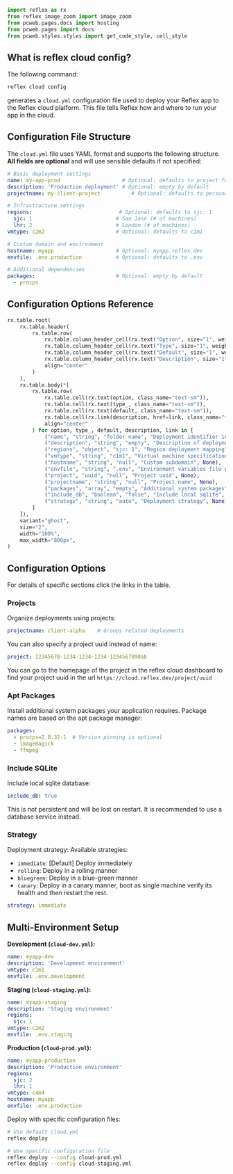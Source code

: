 ```python exec
import reflex as rx
from reflex_image_zoom import image_zoom
from pcweb.pages.docs import hosting
from pcweb.pages import docs
from pcweb.styles.styles import get_code_style, cell_style
```

## What is reflex cloud config?

The following command:

```bash
reflex cloud config
```

generates a `cloud.yml` configuration file used to deploy your Reflex app to the Reflex cloud platform. This file tells Reflex how and where to run your app in the cloud.

## Configuration File Structure

The `cloud.yml` file uses YAML format and supports the following structure. **All fields are optional** and will use sensible defaults if not specified:

```yaml
# Basic deployment settings
name: my-app-prod                    # Optional: defaults to project folder name
description: 'Production deployment' # Optional: empty by default
projectname: my-client-project          # Optional: defaults to personal project

# Infrastructure settings
regions:                            # Optional: defaults to sjc: 1
  sjc: 1                           # San Jose (# of machines)
  lhr: 2                           # London (# of machines)
vmtype: c2m2                       # Optional: defaults to c1m1

# Custom domain and environment
hostname: myapp                    # Optional: myapp.reflex.dev
envfile: .env.production           # Optional: defaults to .env

# Additional dependencies
packages:                          # Optional: empty by default
  - procps
```

## Configuration Options Reference

```python demo-only
rx.table.root(
    rx.table.header(
        rx.table.row(
            rx.table.column_header_cell(rx.text("Option", size="1", weight="bold", color=rx.color("slate", 11))),
            rx.table.column_header_cell(rx.text("Type", size="1", weight="bold", color=rx.color("slate", 11))),
            rx.table.column_header_cell(rx.text("Default", size="1", weight="bold", color=rx.color("slate", 11))),
            rx.table.column_header_cell(rx.text("Description", size="1", weight="bold", color=rx.color("slate", 11))),
            align="center"
        )
    ),
    rx.table.body(*[
        rx.table.row(
            rx.table.cell(rx.text(option, class_name="text-sm")),
            rx.table.cell(rx.text(type_, class_name="text-sm")),
            rx.table.cell(rx.text(default, class_name="text-sm")),
            rx.table.cell(rx.link(description, href=link, class_name="text-sm") if link else rx.text(description, size="1", weight="regular")),
            align="center"
        ) for option, type_, default, description, link in [
            ("name", "string", "folder name", "Deployment identifier in dashboard", None),
            ("description", "string", "empty", "Description of deployment", None),
            ("regions", "object", "sjc: 1", "Region deployment mapping", "/docs/hosting/regions"),
            ("vmtype", "string", "c1m1", "Virtual machine specifications", "/docs/hosting/machine-types"),
            ("hostname", "string", "null", "Custom subdomain", None),
            ("envfile", "string", ".env", "Environment variables file path", "/docs/hosting/secrets-environment-vars"),
            ("project", "uuid", "null", "Project uuid", None),
            ("projectname", "string", "null", "Project name", None),
            ("packages", "array", "empty", "Additional system packages", None),
            ("include_db", "boolean", "false", "Include local sqlite", None),
            ("strategy", "string", "auto", "Deployment strategy", None)
        ]
    ]),
    variant="ghost",
    size="2",
    width="100%",
    max_width="800px",
)
```

## Configuration Options

For details of specific sections click the links in the table.

### Projects

Organize deployments using projects:

```yaml
projectname: client-alpha    # Groups related deployments
```

You can also specify a project uuid instead of name:
```yaml
project: 12345678-1234-1234-1234-1234567890ab
```

You can go to the homepage of the project in the reflex cloud dashboard to find your project uuid in the url `https://cloud.reflex.dev/project/uuid`

### Apt Packages

Install additional system packages your application requires. Package names are based on the apt package manager:

```yaml
packages:
  - procps=2.0.32-1  # Version pinning is optional
  - imagemagick 
  - ffmpeg      
```

### Include SQLite

Include local sqlite database:

```yaml
include_db: true
```

This is not persistent and will be lost on restart. It is recommended to use a database service instead.

### Strategy

Deployment strategy:
Available strategies:
- `immediate`: [Default] Deploy immediately
- `rolling`: Deploy in a rolling manner
- `bluegreen`: Deploy in a blue-green manner
- `canary`: Deploy in a canary manner, boot as single machine verify its health and then restart the rest.

```yaml
strategy: immediate
```

## Multi-Environment Setup

**Development (`cloud-dev.yml`):**
```yaml
name: myapp-dev
description: 'Development environment'
vmtype: c1m1
envfile: .env.development
```

**Staging (`cloud-staging.yml`):**
```yaml
name: myapp-staging
description: 'Staging environment'
regions:
  sjc: 1
vmtype: c2m2
envfile: .env.staging
```

**Production (`cloud-prod.yml`):**
```yaml
name: myapp-production
description: 'Production environment'
regions:
  sjc: 2
  lhr: 1
vmtype: c4m4
hostname: myapp
envfile: .env.production
```

Deploy with specific configuration files:

```bash
# Use default cloud.yml
reflex deploy

# Use specific configuration file
reflex deploy --config cloud-prod.yml
reflex deploy --config cloud-staging.yml
```

